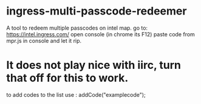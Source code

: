 # ingress-multi-passcode-redeemer
A tool to redeem multiple passcodes on intel map.
go to: https://intel.ingress.com/
open console (in chrome its F12)
paste code from mpr.js in console and let it rip.

# It does not play nice with iirc, turn that off for this to work.

to add codes to the list use : addCode("examplecode");

